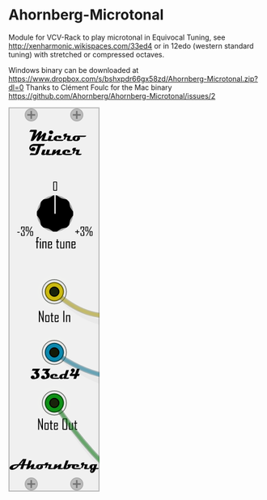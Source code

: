 # Ahornberg-Microtonal

Module for VCV-Rack to play microtonal in Equivocal Tuning, see http://xenharmonic.wikispaces.com/33ed4 or in 12edo (western standard tuning) with stretched or compressed octaves.

Windows binary can be downloaded at https://www.dropbox.com/s/bshxpdr66gx58zd/Ahornberg-Microtonal.zip?dl=0
Thanks to Clément Foulc for the Mac binary https://github.com/Ahornberg/Ahornberg-Microtonal/issues/2

![MicroTuner](manual-pics/microtuner1.png)

